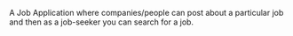 A Job Application where companies/people can post about a particular job and then as a job-seeker you can search for a job.

